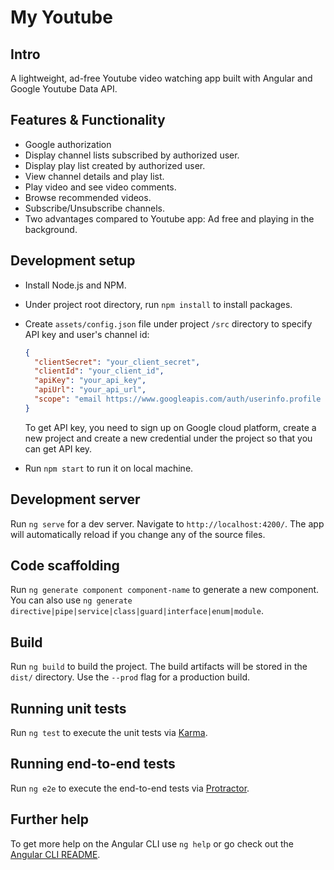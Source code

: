 # My Youtube

## Intro

A lightweight, ad-free Youtube video watching app built with Angular and Google Youtube Data API.

## Features & Functionality

- Google authorization
- Display channel lists subscribed by authorized user.
- Display play list created by authorized user.
- View channel details and play list.
- Play video and see video comments.
- Browse recommended videos.
- Subscribe/Unsubscribe channels.
- Two advantages compared to Youtube app: Ad free and playing in the background.

## Development setup

- Install Node.js and NPM.
- Under project root directory, run `npm install` to install packages.
- Create `assets/config.json` file under project `/src` directory to specify API key and user's channel id:

  ```json
  {
    "clientSecret": "your_client_secret",
    "clientId": "your_client_id",
    "apiKey": "your_api_key",
    "apiUrl": "your_api_url",
    "scope": "email https://www.googleapis.com/auth/userinfo.profile https://www.googleapis.com/auth/youtube https://www.googleapis.com/auth/youtube.force-ssl"
  }
  ```

  To get API key, you need to sign up on Google cloud platform, create a new project and create a new credential under the project so that you can get API key.

- Run `npm start` to run it on local machine.

## Development server

Run `ng serve` for a dev server. Navigate to `http://localhost:4200/`. The app will automatically reload if you change any of the source files.

## Code scaffolding

Run `ng generate component component-name` to generate a new component. You can also use `ng generate directive|pipe|service|class|guard|interface|enum|module`.

## Build

Run `ng build` to build the project. The build artifacts will be stored in the `dist/` directory. Use the `--prod` flag for a production build.

## Running unit tests

Run `ng test` to execute the unit tests via [Karma](https://karma-runner.github.io).

## Running end-to-end tests

Run `ng e2e` to execute the end-to-end tests via [Protractor](http://www.protractortest.org/).

## Further help

To get more help on the Angular CLI use `ng help` or go check out the [Angular CLI README](https://github.com/angular/angular-cli/blob/master/README.md).
